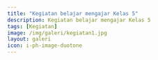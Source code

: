 ```yaml
---
title: "Kegiatan belajar mengajar Kelas 5"
description: Kegiatan belajar mengajar Kelas 5
tags: [Kegiatan]
image: /img/galeri/kegiatan1.jpg
layout: galeri
icon: i-ph-image-duotone
---
```

